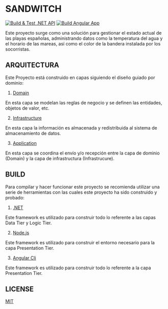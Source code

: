 # SANDWITCH

[![Build & Test .NET API](https://github.com/javierpardollama/SANDWITCH/actions/workflows/dotnet-desktop.yml/badge.svg)](https://github.com/javierpardollama/SANDWITCH/actions/workflows/dotnet-desktop.yml) [![Build Angular App](https://github.com/javierpardollama/SANDWITCH/actions/workflows/node.js.yml/badge.svg)](https://github.com/javierpardollama/SANDWITCH/actions/workflows/node.js.yml)

Este proyecto surge como una solución para gestionar el estado actual de las playas españolas, administrando datos como la temperatura del agua y el horario de las mareas, así como el color de la bandera instalada por los socorristas. 

## ARQUITECTURA

Este Proyecto está construido en capas siguiendo el diseño guiado por dominio:

1. [Domain](https://github.com/javierpardollama/SANDWITCH/tree/main/Sandwitch.Service/Sandwitch.Domain)

En esta capa se modelan las reglas de negocio y se definen las entidades, objetos de valor, etc.

2. [Infrastructure](https://github.com/javierpardollama/SANDWITCH/tree/main/Sandwitch.Service/Sandwitch.Infrastructure)

En esta capa la información es almacenada y redistribuida al sistema de almacenamiento de datos.

3. [Application](https://github.com/javierpardollama/SANDWITCH/tree/main/Sandwitch.Service/Sandwitch.Application)

En esta capa se coordina el envío y/o recepción entre la capa de dominio (Domain) y la capa de infrastructura (Infrastrucure).


## BUILD

Para compilar y hacer funcionar este proyecto se recomienda utilizar una serie de herramientas con las cuales este proyecto ha sido construido y probado:

1. [.NET](https://dotnet.microsoft.com/)

Este framework es utilizado para construir todo lo referente a las capas Data Tier y Logic Tier.

2. [Node.js](https://nodejs.org/es/)

Este framework es utilizado para construir el entorno necesario para la capa Presentation Tier.

3. [Angular Cli](https://cli.angular.io/)

Este framework es utilizado para construir todo lo referente a la capa Presentation Tier.

## LICENSE

[MIT](https://github.com/javierpardollama/SANDWITCH/blob/master/LICENSE)
